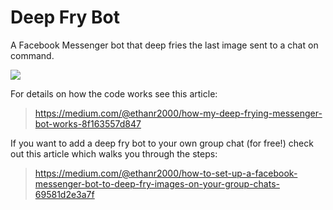 # Deep Fry Bot
A Facebook Messenger bot that deep fries the last image sent to a chat on command.

<img src=https://github.com/ethanr-2000/deep-fry-bot/blob/main/image.png>

For details on how the code works see this article:

>https://medium.com/@ethanr2000/how-my-deep-frying-messenger-bot-works-8f163557d847

If you want to add a deep fry bot to your own group chat (for free!) check out this article which walks you through the steps:

>https://medium.com/@ethanr2000/how-to-set-up-a-facebook-messenger-bot-to-deep-fry-images-on-your-group-chats-69581d2e3a7f
